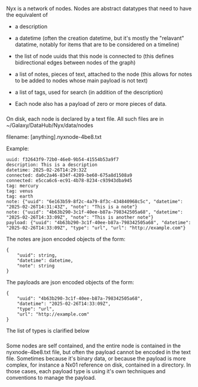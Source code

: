 ###

Nyx is a network of nodes. Nodes are abstract datatypes that need to have the equivalent of

- a description
- a datetime (often the creation datetime, but it's mostly the "relavant" datatime, notably for items that are to be considered on a timeline)
- the list of node uuids that this node is connected to (this defines bidirectional edges between nodes of the graph)
- a list of notes, pieces of text, attached to the node (this allows for notes to be added to nodes whose main payload is not text)
- a list of tags, used for search (in addition of the description)

- Each node also has a payload of zero or more pieces of data.

###

On disk, each node is declared by a text file. All such files are in ~/Galaxy/DataHub/Nyx/data/nodes

filename: [anything].nyxnode-4be8.txt

Example:

```
uuid: f32643f9-72b0-46e0-9b54-41554b53a9f7
description: This is a description
datetime: 2025-02-26T14:29:32Z
connected: da0c2a46-834f-4289-be60-675a8d1508a9
connected: e5cca6c6-ec91-4b78-8234-c93943dba945
tag: mercury
tag: venus
tag: earth
note: {"uuid": "6e163b59-8f2c-4a79-8f3c-434840968c5c", "datetime": "2025-02-26T14:31:43Z", "note": "This is a note"}
note: {"uuid": "4b63b290-3c1f-40ee-b87a-798342505a68", "datetime": "2025-02-26T14:33:09Z", "note": "This is another note"}
payload: {"uuid": "4b63b290-3c1f-40ee-b87a-798342505a68", "datetime": "2025-02-26T14:33:09Z", "type": "url", "url": "http://example.com"}
```

The notes are json encoded objects of the form:
```
{
    "uuid": string,
    "datetime": datetime,
    "note": string
}
```

The payloads are json encoded objects of the form:
```
{
    "uuid": "4b63b290-3c1f-40ee-b87a-798342505a68",
    "datetime": "2025-02-26T14:33:09Z",
    "type": "url",
    "url": "http://example.com"
}
```

The list of types is clarified below

###

Some nodes are self contained, and the entire node is contained in the nyxnode-4be8.txt file, but often the payload cannot be encoded in the text file. Sometimes because it's binary data, or because the payload is more complex, for instance a Nx01 reference on disk, contained in a directory. In those cases, each payload type is using it's own techniques and conventions to manage the payload.
